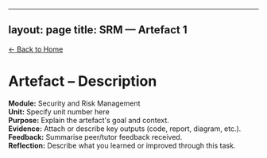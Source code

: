 

---
layout: page
title: SRM — Artefact 1
---



[← Back to Home](../../../index.html)

# Artefact – Description

**Module:** Security and Risk Management  
**Unit:** Specify unit number here  
**Purpose:** Explain the artefact's goal and context.  
**Evidence:** Attach or describe key outputs (code, report, diagram, etc.).  
**Feedback:** Summarise peer/tutor feedback received.  
**Reflection:** Describe what you learned or improved through this task.
